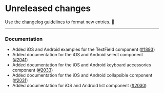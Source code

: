 # Unreleased changes

Use [the changelog guidelines](https://git.io/polaris-changelog-guidelines) to format new entries. 💜

---

### Documentation

- Added iOS and Android examples for the TextField component ([#1893](https://github.com/Shopify/polaris-react/pull/1893))
- Added documentation for the iOS and Android select component ([#2041](https://github.com/Shopify/polaris-react/pull/2041))
- Added documentation for the iOS and Android keyboard accessories component ([#2033](https://github.com/Shopify/polaris-react/pull/2033))
- Added documentation for the iOS and Android collapsible component ([#2031](https://github.com/Shopify/polaris-react/pull/2031))
- Added documentation for iOS and Android list component ([#2030](https://github.com/Shopify/polaris-react/pull/2030))
